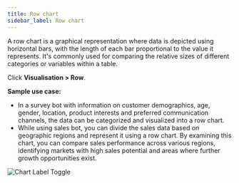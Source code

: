 ```yaml
---
title: Row chart 
sidebar_label: Row chart
---
```


A row chart is a graphical representation where data is depicted using horizontal bars, with the length of each bar proportional to the value it represents. It's commonly used for comparing the relative sizes of different categories or variables within a table.

Click **Visualisation > Row**.

**Sample use case:** 


- In a survey bot with information on customer demographics, age, gender, location, product interests and preferred communication channels, the data can be categorized and visualized into a row chart. 
- While using sales bot, you can divide the sales data based on geographic regions and represent it using a row chart. By examining this chart, you can compare sales performance across various regions, identifying markets with high sales potential and areas where further growth opportunities exist. 


![Chart Label Toggle](https://imgur.com/PWrB6fA.gif)
